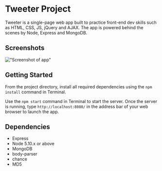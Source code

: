 # Tweeter Project

Tweeter is a single-page web app built to practice front-end dev skills such as HTML, CSS, JS, jQuery and AJAX. The app is powered behind the scenes by Node, Express and MongoDB.

## Screenshots
!["Screenshot of app"](https://github.com/1andee/tweeter/blob/master/docs/index.png)

## Getting Started

From the project directory, install all required dependencies using the `npm install` command in Terminal.

Use the `npm start` command in Terminal to start the server. Once the server is running, type `http://localhost:8080/` in the address bar of your web browser to launch the app.

## Dependencies

- Express
- Node 5.10.x or above
- MongoDB
- body-parser
- chance
- MD5
